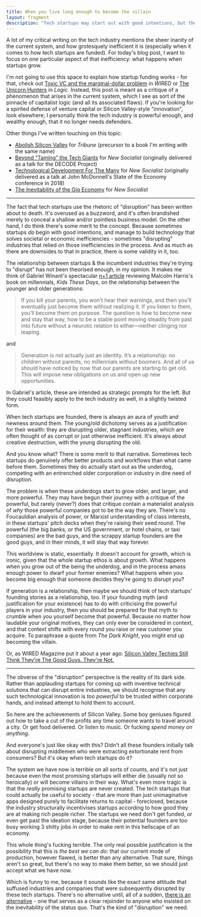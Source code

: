 ```yaml
---
title: When you live long enough to become the villain
layout: fragment
description: "Tech startups may start out with good intentions, but the process of gaining wealth and power comes with existential risks."
---
```


A lot of my critical writing on the tech industry mentions the sheer inanity of the current system, and how grotesquely inefficient it is (especially when it comes to how tech startups are funded). For today's blog post, I want to focus on one particular aspect of that inefficiency: what happens when startups grow.

I'm not going to use this space to explain how startup funding works - for that, check out [Toxic VC and the marginal-dollar problem](https://techcrunch.com/2017/10/26/toxic-vc-and-the-marginal-dollar-problem/) in _WIRED_ or [The Unicorn Hunters](https://logicmag.io/04-the-unicorn-hunters/) in _Logic_. Instead, this post is meant as a critique of a phenomenon that arises in the current system, which I see as sort of the pinnacle of capitalist logic (and all its associated flaws). If you're looking for a spirited defense of venture capital or Silicon Valley-style "innovation", look elsewhere; I personally think the tech industry is powerful enough, and wealthy enough, that it no longer needs defenders.

Other things I've written touching on this topic:

* [Abolish Silicon Valley](https://tribunemag.co.uk/2019/01/abolish-silicon-valley) for _Tribune_ (precursor to a book I'm writing with the same name)
* [Beyond “Taming” the Tech Giants](https://newsocialist.org.uk/beyond-taming-the-tech-giants/) for _New Socialist_ (originally delivered as a talk for the DECODE Project)
* [Technological Development For The Many](https://newsocialist.org.uk/technological-development-for-the-many/) for _New Socialist_ (originally delivered as a talk at John McDonnell's State of the Economy conference in 2018)
* [The Inevitability of the Gig Economy](https://newsocialist.org.uk/the-gig-economy/) for _New Socialist_

***

The fact that tech startups use the rhetoric of "disruption" has been written about to death. It's overused as a buzzword, and it's often brandished merely to conceal a shallow and/or pointless business model. On the other hand, I do think there's some merit to the concept. Because sometimes startups _do_ begin with good intentions, and manage to build technology that solves societal or economic inefficiencies - sometimes "disrupting" industries that relied on those inefficiencies in the process. And as much as there are downsides to that in practice, there is some validity in it, too.

The relationship between startups & the incumbent industries they're trying to "disrupt" has not been theorised enough, in my opinion. It makes me think of Gabriel Winant's spectacular [n+1 article](https://nplusonemag.com/issue-30/reviews/not-every-kid-bond-matures-2/) reviewing Malcolm Harris's book on millennials, _Kids These Days_, on the relationship between the younger and older generations:

> If you kill your parents, you won’t hear their warnings, and then you’ll eventually just become them without realizing it. If you listen to them, you’ll become them on purpose. The question is how to become new and stay that way, how to be a stable point moving steadily from past into future without a neurotic relation to either—neither clinging nor leaping.

and

> Generation is not actually just an identity. It’s a relationship: no children without parents, no millennials without boomers. And all of us should have noticed by now that our parents are starting to get old. This will impose new obligations on us and open up new opportunities.

In Gabriel's article, these are intended as strategic prompts for the left. But they could feasibly apply to the tech industry as well, in a slightly twisted form.

When tech startups are founded, there is always an aura of youth and newness around them. The young/old dichotomy serves as a justification for their wealth: they are disrupting older, stagnant industries, which are often thought of as corrupt or just otherwise inefficient. It's always about creative destruction, with the young disrupting the old.

And you know what? There is some merit to that narrative. Sometimes tech startups do genuinely offer better products and workflows than what came before them. Sometimes they do actually start out as the underdog, competing with an entrenched older corporation or industry in dire need of disruption.

The problem is when these underdogs start to grow older, and larger, and more powerful. They may have begun their journey with a critique of the powerful, but rarely (never?) does that critique contain a materialist analysis of _why_ those powerful companies got to be the way they are. There's no Foucauldian analysis of power, or Marxist understanding of class interests, in these startups' pitch decks when they're raising their seed round. The powerful (the big banks, or the US government, or hotel chains, or taxi companies) are the bad guys, and the scrappy startup founders are the good guys, and in their minds, it will stay that way forever.

This worldview is static, essentially. It doesn't account for growth, which is ironic, given that the whole startup ethos is about growth. What happens when you grow out of the being the underdog, and in the process amass enough power to dwarf your former enemies? What happens when you become big enough that someone decides they're going to disrupt _you_?

If generation is a relationship, then maybe we should think of tech startups' founding stories as a relationship, too. If your founding myth (and justification for your existence) has to do with criticising the powerful players in your industry, then you should be prepared for that myth to crumble when you yourself become that powerful. Because no matter how laudable your original motives, they can only ever be considered in context, and that context shifts with every round you raise or new customer you acquire. To paraphrase a quote from _The Dark Knight_, you might end up becoming the villain.

Or, as WIRED Magazine put it about a year ago: [Silicon Valley Techies Still Think They're The Good Guys. They're Not.](https://www.wired.com/story/the-other-tech-bubble/)

***

The obverse of the "disruption" perspective is the reality of its dark side. Rather than applauding startups for coming up with inventive technical solutions that can disrupt entire industries, we should recognise that any such technological innovation is _too powerful_ to be trusted within corporate hands, and instead attempt to hold them to account.

So here are the achievements of Silicon Valley. Some boy geniuses figured out how to take a cut of the profits any time someone wants to travel around a city. Or get food delivered. Or listen to music. Or fucking _spend money on anything_.

And everyone's just like okay with this? Didn't all these founders initially talk about disrupting middlemen who were extracting extortionate rent from consumers? But it's okay when tech startups do it?

The system we have now is terrible on all sorts of counts, and it's not just because even the most promising startups will either die (usually not so heroically) or will become villains in their way. What's even more tragic is that the _really_ promising startups are never created. The tech startups that could actually be useful to society - that are more than just unimaginative apps designed purely to facilitate returns to capital - foreclosed, because the industry structurally incentivises startups according to how good they are at making rich people richer. The startups we need don't get funded, or even get past the ideation stage, because their potential founders are too busy working 3 shitty jobs in order to make rent in this hellscape of an economy.

This whole thing's fucking terrible. The only real possible justification is the possibility that this is _the best we can do_: that our current mode of production, however flawed, is better than any alternative. That sure, things aren't so great, but there's no way to make them better, so we should just accept what we have now.

Which is funny to me, because it sounds like the exact same attitude that suffused industries and companies that were subsequently disrupted by these tech startups. There's no alternative until, all of a sudden, [there is an alternative](https://en.wikipedia.org/wiki/Capitalist_Realism:_Is_There_No_Alternative%3F) - one that serves as a clear rejoinder to anyone who insisted on the inevitability of the status quo. That's the kind of "disruption" we need.
